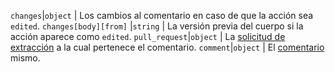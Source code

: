 `changes`|`object` | Los cambios al comentario en caso de que la acción sea `edited`. `changes[body][from]` |`string` | La versión previa del cuerpo si la acción aparece como `edited`. `pull_request`|`object` | La [solicitud de extracción](/v3/pulls/) a la cual pertenece el comentario. `comment`|`object` | El [comentario](/v3/pulls/comments) mismo.